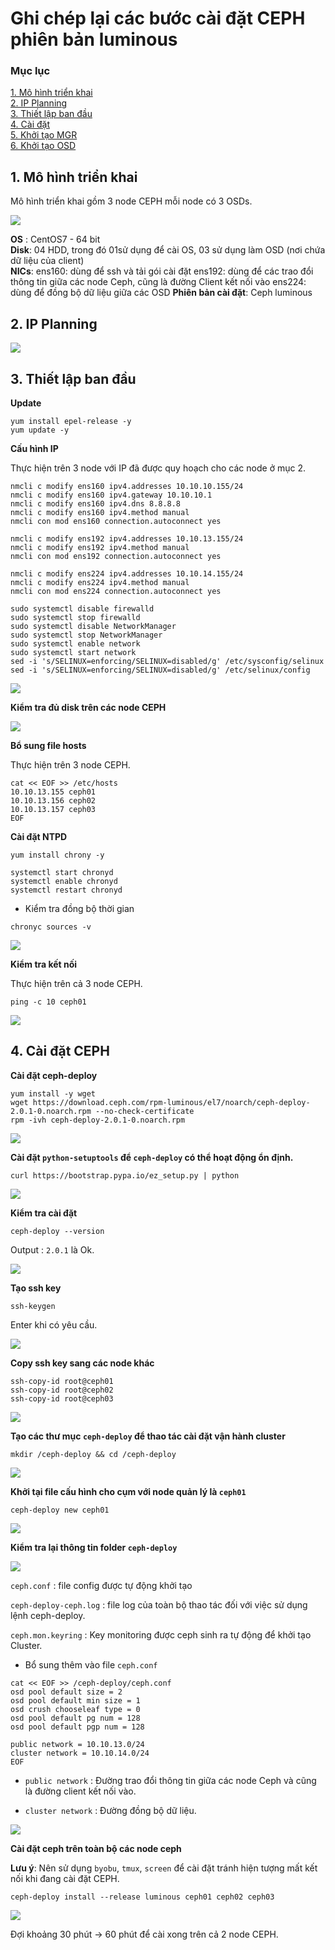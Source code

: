 # Ghi chép lại các bước cài đặt CEPH phiên bản luminous

### Mục lục

[1. Mô hình triển khai](#mohinh)<br>
[2. IP Planning](#planning)<br>
[3. Thiết lập ban đầu](#thietlap)<br>
[4. Cài đặt](#caidat)<br>
[5. Khởi tạo MGR](#mgr)<br>
[6. Khởi tạo OSD](#osd)<br>


<a name="mohinh"></a>
## 1. Mô hình triển khai

Mô hình triển khai gồm 3 node CEPH mỗi node có 3 OSDs.

![](../images/install-ceph-lumious/topo-lumious.png)

**OS** : CentOS7 - 64 bit<br>
**Disk**: 04 HDD, trong đó 01sử dụng để cài OS, 03 sử dụng làm OSD (nơi chứa dữ liệu của client) <br>
**NICs**:
	ens160: dùng để ssh và tải gói cài đặt
	ens192: dùng để các trao đổi thông tin giữa các node Ceph, cũng là đường Client kết nối vào
	ens224: dùng để đồng bộ dữ liệu giữa các OSD
**Phiên bản cài đặt**: Ceph luminous

<a name="planning"></a>
## 2. IP Planning

![](../images/install-ceph-lumious/Screenshot_1594.png)

<a name="thietlap"></a>
## 3. Thiết lập ban đầu

**Update**

```
yum install epel-release -y
yum update -y
```

**Cấu hình IP**

Thực hiện trên 3 node với IP đã được quy hoạch cho các node ở mục 2.

```
nmcli c modify ens160 ipv4.addresses 10.10.10.155/24
nmcli c modify ens160 ipv4.gateway 10.10.10.1
nmcli c modify ens160 ipv4.dns 8.8.8.8
nmcli c modify ens160 ipv4.method manual
nmcli con mod ens160 connection.autoconnect yes

nmcli c modify ens192 ipv4.addresses 10.10.13.155/24
nmcli c modify ens192 ipv4.method manual
nmcli con mod ens192 connection.autoconnect yes

nmcli c modify ens224 ipv4.addresses 10.10.14.155/24
nmcli c modify ens224 ipv4.method manual
nmcli con mod ens224 connection.autoconnect yes

sudo systemctl disable firewalld
sudo systemctl stop firewalld
sudo systemctl disable NetworkManager
sudo systemctl stop NetworkManager
sudo systemctl enable network
sudo systemctl start network
sed -i 's/SELINUX=enforcing/SELINUX=disabled/g' /etc/sysconfig/selinux
sed -i 's/SELINUX=enforcing/SELINUX=disabled/g' /etc/selinux/config
```

![](../images/install-ceph-lumious/Screenshot_1596.png)

**Kiểm tra đủ disk trên các node CEPH**

![](../images/install-ceph-lumious/Screenshot_1595.png)

**Bổ sung file hosts**

Thực hiện trên 3 node CEPH.

```
cat << EOF >> /etc/hosts
10.10.13.155 ceph01
10.10.13.156 ceph02
10.10.13.157 ceph03
EOF
```

**Cài đặt NTPD**

```
yum install chrony -y 
```

```
systemctl start chronyd 
systemctl enable chronyd
systemctl restart chronyd 
```
 - Kiểm tra đồng bộ thời gian
 
```
chronyc sources -v
```

![](../images/install-ceph-lumious/Screenshot_1597.png)

**Kiểm tra kết nối**

Thực hiện trên cả 3 node CEPH.

```
ping -c 10 ceph01
```

![](../images/install-ceph-lumious/Screenshot_1598.png)

<a name="caidat"></a>
## 4. Cài đặt CEPH

**Cài đặt ceph-deploy**

```
yum install -y wget 
wget https://download.ceph.com/rpm-luminous/el7/noarch/ceph-deploy-2.0.1-0.noarch.rpm --no-check-certificate
rpm -ivh ceph-deploy-2.0.1-0.noarch.rpm
```

![](../images/install-ceph-lumious/Screenshot_1599.png)

**Cài đặt `python-setuptools` để `ceph-deploy` có thể hoạt động ổn định.**

```
curl https://bootstrap.pypa.io/ez_setup.py | python
```

![](../images/install-ceph-lumious/Screenshot_1600.png)

**Kiểm tra cài đặt**

```
ceph-deploy --version
```

Output : `2.0.1` là Ok.

![](../images/install-ceph-lumious/Screenshot_1601.png)

**Tạo ssh key**

```
ssh-keygen
```

Enter khi có yêu cầu.

![](../images/install-ceph-lumious/Screenshot_1602.png)

**Copy ssh key sang các node khác**

```
ssh-copy-id root@ceph01
ssh-copy-id root@ceph02
ssh-copy-id root@ceph03
```

![](../images/install-ceph-lumious/Screenshot_1603.png)

**Tạo các thư mục `ceph-deploy` để thao tác cài đặt vận hành cluster**

```
mkdir /ceph-deploy && cd /ceph-deploy
```

![](../images/install-ceph-lumious/Screenshot_1604.png)

**Khởi tại file cấu hình cho cụm với node quản lý là `ceph01`**

```
ceph-deploy new ceph01
```

![](../images/install-ceph-lumious/Screenshot_1606.png)

**Kiểm tra lại thông tin folder `ceph-deploy`**

![](../images/install-ceph-lumious/Screenshot_1607.png)

`ceph.conf` : file config được tự động khởi tạo

`ceph-deploy-ceph.log` : file log của toàn bộ thao tác đối với việc sử dụng lệnh ceph-deploy.

`ceph.mon.keyring` : Key monitoring được ceph sinh ra tự động để khởi tạo Cluster.

- Bổ sung thêm vào file `ceph.conf`

```
cat << EOF >> /ceph-deploy/ceph.conf
osd pool default size = 2
osd pool default min size = 1
osd crush chooseleaf type = 0
osd pool default pg num = 128
osd pool default pgp num = 128

public network = 10.10.13.0/24
cluster network = 10.10.14.0/24
EOF
```

+ `public network` : Đường trao đổi thông tin giữa các node Ceph và cũng là đường client kết nối vào.

+ `cluster network` : Đường đồng bộ dữ liệu.

![](../images/install-ceph-lumious/Screenshot_1608.png)

**Cài đặt ceph trên toàn bộ các node ceph**

**Lưu ý**: Nên sử dụng `byobu`, `tmux`, `screen` để cài đặt tránh hiện tượng mất kết nối khi đang cài đặt CEPH.

```
ceph-deploy install --release luminous ceph01 ceph02 ceph03 
```
![](../images/install-ceph-lumious/Screenshot_1609.png)

Đợi khoảng 30 phút -> 60 phút để cài xong trên cả 2 node CEPH.


